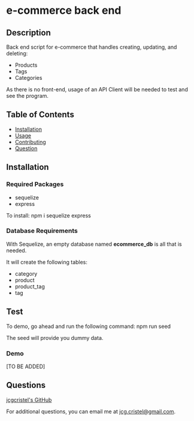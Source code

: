# e-commerce back end

## Description
Back end script for e-commerce that handles creating, updating, and deleting:
- Products
- Tags
- Categories

As there is no front-end, usage of an API Client will be needed to test and see the program.

## Table of Contents
- [Installation](#installation)
- [Usage](#usage)
- [Contributing](#contributing)
- [Question](#questions)

## Installation

### Required Packages
- sequelize
- express

To install:
    npm i sequelize express

### Database Requirements
With Sequelize, an empty database named **ecommerce_db** is all that is needed.

It will create the following tables:
- category
- product
- product_tag
- tag

## Test
To demo, go ahead and run the following command:
    npm run seed

The seed will provide you dummy data.

### Demo
[TO BE ADDED]

## Questions
[jcgcristel's GitHub](https://github.com/jcgcristel)

For additional questions, you can email me at [jcg.cristel@gmail.com](mailto:jcg.cristel@gmail.com.).
